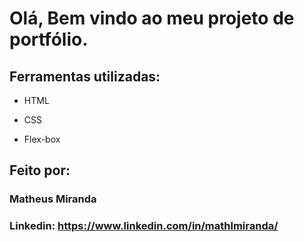 # Olá, Bem vindo ao meu projeto de portfólio.

## Ferramentas utilizadas:

* HTML

* CSS

* Flex-box

## Feito por:

### Matheus Miranda 

### Linkedin: https://www.linkedin.com/in/mathlmiranda/

```
